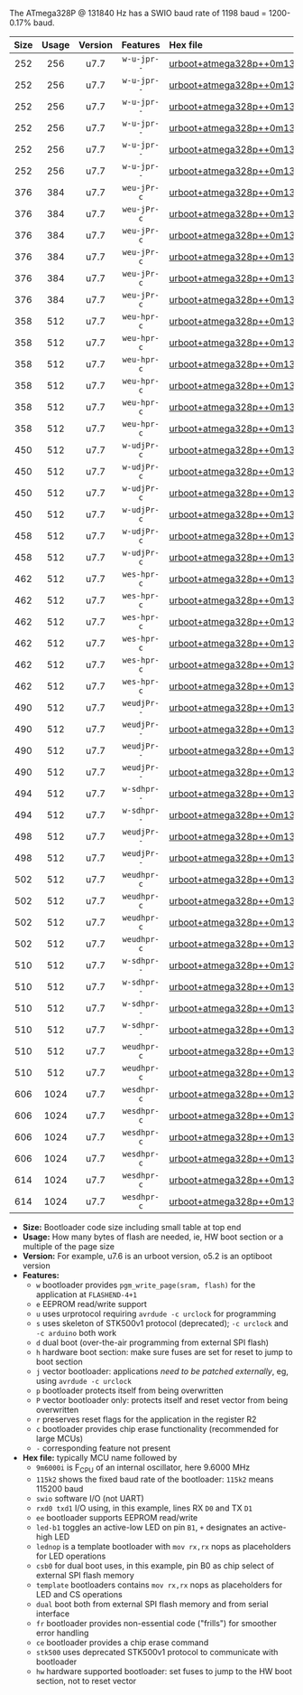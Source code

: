 The ATmega328P @ 131840 Hz has a SWIO baud rate of 1198 baud = 1200-0.17% baud.

|Size|Usage|Version|Features|Hex file|
|:-:|:-:|:-:|:-:|:--|
|252|256|u7.7|`w-u-jpr--`|[urboot+atmega328p++0m131840i++++1k2_swio_rxd0_txd1_led+b1.hex](https://raw.githubusercontent.com/stefanrueger/urboot.hex/main/mcus/atmega328p/internal_oscillator/fint++0m131840_Hz/br++++1k2_bps/urboot+atmega328p++0m131840i++++1k2_swio_rxd0_txd1_led+b1.hex)|
|252|256|u7.7|`w-u-jpr--`|[urboot+atmega328p++0m131840i++++1k2_swio_rxd0_txd1_led+b5.hex](https://raw.githubusercontent.com/stefanrueger/urboot.hex/main/mcus/atmega328p/internal_oscillator/fint++0m131840_Hz/br++++1k2_bps/urboot+atmega328p++0m131840i++++1k2_swio_rxd0_txd1_led+b5.hex)|
|252|256|u7.7|`w-u-jpr--`|[urboot+atmega328p++0m131840i++++1k2_swio_rxd0_txd1_led+d5.hex](https://raw.githubusercontent.com/stefanrueger/urboot.hex/main/mcus/atmega328p/internal_oscillator/fint++0m131840_Hz/br++++1k2_bps/urboot+atmega328p++0m131840i++++1k2_swio_rxd0_txd1_led+d5.hex)|
|252|256|u7.7|`w-u-jpr--`|[urboot+atmega328p++0m131840i++++1k2_swio_rxd0_txd1_led-b1.hex](https://raw.githubusercontent.com/stefanrueger/urboot.hex/main/mcus/atmega328p/internal_oscillator/fint++0m131840_Hz/br++++1k2_bps/urboot+atmega328p++0m131840i++++1k2_swio_rxd0_txd1_led-b1.hex)|
|252|256|u7.7|`w-u-jpr--`|[urboot+atmega328p++0m131840i++++1k2_swio_rxd0_txd1_led-d5.hex](https://raw.githubusercontent.com/stefanrueger/urboot.hex/main/mcus/atmega328p/internal_oscillator/fint++0m131840_Hz/br++++1k2_bps/urboot+atmega328p++0m131840i++++1k2_swio_rxd0_txd1_led-d5.hex)|
|252|256|u7.7|`w-u-jpr--`|[urboot+atmega328p++0m131840i++++1k2_swio_rxd0_txd1_lednop.hex](https://raw.githubusercontent.com/stefanrueger/urboot.hex/main/mcus/atmega328p/internal_oscillator/fint++0m131840_Hz/br++++1k2_bps/urboot+atmega328p++0m131840i++++1k2_swio_rxd0_txd1_lednop.hex)|
|376|384|u7.7|`weu-jPr-c`|[urboot+atmega328p++0m131840i++++1k2_swio_rxd0_txd1_ee_led+b1_fr_ce.hex](https://raw.githubusercontent.com/stefanrueger/urboot.hex/main/mcus/atmega328p/internal_oscillator/fint++0m131840_Hz/br++++1k2_bps/urboot+atmega328p++0m131840i++++1k2_swio_rxd0_txd1_ee_led+b1_fr_ce.hex)|
|376|384|u7.7|`weu-jPr-c`|[urboot+atmega328p++0m131840i++++1k2_swio_rxd0_txd1_ee_led+b5_fr_ce.hex](https://raw.githubusercontent.com/stefanrueger/urboot.hex/main/mcus/atmega328p/internal_oscillator/fint++0m131840_Hz/br++++1k2_bps/urboot+atmega328p++0m131840i++++1k2_swio_rxd0_txd1_ee_led+b5_fr_ce.hex)|
|376|384|u7.7|`weu-jPr-c`|[urboot+atmega328p++0m131840i++++1k2_swio_rxd0_txd1_ee_led+d5_fr_ce.hex](https://raw.githubusercontent.com/stefanrueger/urboot.hex/main/mcus/atmega328p/internal_oscillator/fint++0m131840_Hz/br++++1k2_bps/urboot+atmega328p++0m131840i++++1k2_swio_rxd0_txd1_ee_led+d5_fr_ce.hex)|
|376|384|u7.7|`weu-jPr-c`|[urboot+atmega328p++0m131840i++++1k2_swio_rxd0_txd1_ee_led-b1_fr_ce.hex](https://raw.githubusercontent.com/stefanrueger/urboot.hex/main/mcus/atmega328p/internal_oscillator/fint++0m131840_Hz/br++++1k2_bps/urboot+atmega328p++0m131840i++++1k2_swio_rxd0_txd1_ee_led-b1_fr_ce.hex)|
|376|384|u7.7|`weu-jPr-c`|[urboot+atmega328p++0m131840i++++1k2_swio_rxd0_txd1_ee_led-d5_fr_ce.hex](https://raw.githubusercontent.com/stefanrueger/urboot.hex/main/mcus/atmega328p/internal_oscillator/fint++0m131840_Hz/br++++1k2_bps/urboot+atmega328p++0m131840i++++1k2_swio_rxd0_txd1_ee_led-d5_fr_ce.hex)|
|376|384|u7.7|`weu-jPr-c`|[urboot+atmega328p++0m131840i++++1k2_swio_rxd0_txd1_ee_lednop_fr_ce.hex](https://raw.githubusercontent.com/stefanrueger/urboot.hex/main/mcus/atmega328p/internal_oscillator/fint++0m131840_Hz/br++++1k2_bps/urboot+atmega328p++0m131840i++++1k2_swio_rxd0_txd1_ee_lednop_fr_ce.hex)|
|358|512|u7.7|`weu-hpr-c`|[urboot+atmega328p++0m131840i++++1k2_swio_rxd0_txd1_ee_led+b1_fr_ce_hw.hex](https://raw.githubusercontent.com/stefanrueger/urboot.hex/main/mcus/atmega328p/internal_oscillator/fint++0m131840_Hz/br++++1k2_bps/urboot+atmega328p++0m131840i++++1k2_swio_rxd0_txd1_ee_led+b1_fr_ce_hw.hex)|
|358|512|u7.7|`weu-hpr-c`|[urboot+atmega328p++0m131840i++++1k2_swio_rxd0_txd1_ee_led+b5_fr_ce_hw.hex](https://raw.githubusercontent.com/stefanrueger/urboot.hex/main/mcus/atmega328p/internal_oscillator/fint++0m131840_Hz/br++++1k2_bps/urboot+atmega328p++0m131840i++++1k2_swio_rxd0_txd1_ee_led+b5_fr_ce_hw.hex)|
|358|512|u7.7|`weu-hpr-c`|[urboot+atmega328p++0m131840i++++1k2_swio_rxd0_txd1_ee_led+d5_fr_ce_hw.hex](https://raw.githubusercontent.com/stefanrueger/urboot.hex/main/mcus/atmega328p/internal_oscillator/fint++0m131840_Hz/br++++1k2_bps/urboot+atmega328p++0m131840i++++1k2_swio_rxd0_txd1_ee_led+d5_fr_ce_hw.hex)|
|358|512|u7.7|`weu-hpr-c`|[urboot+atmega328p++0m131840i++++1k2_swio_rxd0_txd1_ee_led-b1_fr_ce_hw.hex](https://raw.githubusercontent.com/stefanrueger/urboot.hex/main/mcus/atmega328p/internal_oscillator/fint++0m131840_Hz/br++++1k2_bps/urboot+atmega328p++0m131840i++++1k2_swio_rxd0_txd1_ee_led-b1_fr_ce_hw.hex)|
|358|512|u7.7|`weu-hpr-c`|[urboot+atmega328p++0m131840i++++1k2_swio_rxd0_txd1_ee_led-d5_fr_ce_hw.hex](https://raw.githubusercontent.com/stefanrueger/urboot.hex/main/mcus/atmega328p/internal_oscillator/fint++0m131840_Hz/br++++1k2_bps/urboot+atmega328p++0m131840i++++1k2_swio_rxd0_txd1_ee_led-d5_fr_ce_hw.hex)|
|358|512|u7.7|`weu-hpr-c`|[urboot+atmega328p++0m131840i++++1k2_swio_rxd0_txd1_ee_lednop_fr_ce_hw.hex](https://raw.githubusercontent.com/stefanrueger/urboot.hex/main/mcus/atmega328p/internal_oscillator/fint++0m131840_Hz/br++++1k2_bps/urboot+atmega328p++0m131840i++++1k2_swio_rxd0_txd1_ee_lednop_fr_ce_hw.hex)|
|450|512|u7.7|`w-udjPr-c`|[urboot+atmega328p++0m131840i++++1k2_swio_rxd0_txd1_led+b1_csb0_dual_fr_ce.hex](https://raw.githubusercontent.com/stefanrueger/urboot.hex/main/mcus/atmega328p/internal_oscillator/fint++0m131840_Hz/br++++1k2_bps/urboot+atmega328p++0m131840i++++1k2_swio_rxd0_txd1_led+b1_csb0_dual_fr_ce.hex)|
|450|512|u7.7|`w-udjPr-c`|[urboot+atmega328p++0m131840i++++1k2_swio_rxd0_txd1_led+d5_csb0_dual_fr_ce.hex](https://raw.githubusercontent.com/stefanrueger/urboot.hex/main/mcus/atmega328p/internal_oscillator/fint++0m131840_Hz/br++++1k2_bps/urboot+atmega328p++0m131840i++++1k2_swio_rxd0_txd1_led+d5_csb0_dual_fr_ce.hex)|
|450|512|u7.7|`w-udjPr-c`|[urboot+atmega328p++0m131840i++++1k2_swio_rxd0_txd1_led-b1_csb0_dual_fr_ce.hex](https://raw.githubusercontent.com/stefanrueger/urboot.hex/main/mcus/atmega328p/internal_oscillator/fint++0m131840_Hz/br++++1k2_bps/urboot+atmega328p++0m131840i++++1k2_swio_rxd0_txd1_led-b1_csb0_dual_fr_ce.hex)|
|450|512|u7.7|`w-udjPr-c`|[urboot+atmega328p++0m131840i++++1k2_swio_rxd0_txd1_led-d5_csb0_dual_fr_ce.hex](https://raw.githubusercontent.com/stefanrueger/urboot.hex/main/mcus/atmega328p/internal_oscillator/fint++0m131840_Hz/br++++1k2_bps/urboot+atmega328p++0m131840i++++1k2_swio_rxd0_txd1_led-d5_csb0_dual_fr_ce.hex)|
|458|512|u7.7|`w-udjPr-c`|[urboot+atmega328p++0m131840i++++1k2_swio_rxd0_txd1_led+b1_csd5_dual_fr_ce.hex](https://raw.githubusercontent.com/stefanrueger/urboot.hex/main/mcus/atmega328p/internal_oscillator/fint++0m131840_Hz/br++++1k2_bps/urboot+atmega328p++0m131840i++++1k2_swio_rxd0_txd1_led+b1_csd5_dual_fr_ce.hex)|
|458|512|u7.7|`w-udjPr-c`|[urboot+atmega328p++0m131840i++++1k2_swio_rxd0_txd1_template_dual_fr_ce.hex](https://raw.githubusercontent.com/stefanrueger/urboot.hex/main/mcus/atmega328p/internal_oscillator/fint++0m131840_Hz/br++++1k2_bps/urboot+atmega328p++0m131840i++++1k2_swio_rxd0_txd1_template_dual_fr_ce.hex)|
|462|512|u7.7|`wes-hpr-c`|[urboot+atmega328p++0m131840i++++1k2_swio_rxd0_txd1_ee_led+b1_fr_ce_stk500_hw.hex](https://raw.githubusercontent.com/stefanrueger/urboot.hex/main/mcus/atmega328p/internal_oscillator/fint++0m131840_Hz/br++++1k2_bps/urboot+atmega328p++0m131840i++++1k2_swio_rxd0_txd1_ee_led+b1_fr_ce_stk500_hw.hex)|
|462|512|u7.7|`wes-hpr-c`|[urboot+atmega328p++0m131840i++++1k2_swio_rxd0_txd1_ee_led+b5_fr_ce_stk500_hw.hex](https://raw.githubusercontent.com/stefanrueger/urboot.hex/main/mcus/atmega328p/internal_oscillator/fint++0m131840_Hz/br++++1k2_bps/urboot+atmega328p++0m131840i++++1k2_swio_rxd0_txd1_ee_led+b5_fr_ce_stk500_hw.hex)|
|462|512|u7.7|`wes-hpr-c`|[urboot+atmega328p++0m131840i++++1k2_swio_rxd0_txd1_ee_led+d5_fr_ce_stk500_hw.hex](https://raw.githubusercontent.com/stefanrueger/urboot.hex/main/mcus/atmega328p/internal_oscillator/fint++0m131840_Hz/br++++1k2_bps/urboot+atmega328p++0m131840i++++1k2_swio_rxd0_txd1_ee_led+d5_fr_ce_stk500_hw.hex)|
|462|512|u7.7|`wes-hpr-c`|[urboot+atmega328p++0m131840i++++1k2_swio_rxd0_txd1_ee_led-b1_fr_ce_stk500_hw.hex](https://raw.githubusercontent.com/stefanrueger/urboot.hex/main/mcus/atmega328p/internal_oscillator/fint++0m131840_Hz/br++++1k2_bps/urboot+atmega328p++0m131840i++++1k2_swio_rxd0_txd1_ee_led-b1_fr_ce_stk500_hw.hex)|
|462|512|u7.7|`wes-hpr-c`|[urboot+atmega328p++0m131840i++++1k2_swio_rxd0_txd1_ee_led-d5_fr_ce_stk500_hw.hex](https://raw.githubusercontent.com/stefanrueger/urboot.hex/main/mcus/atmega328p/internal_oscillator/fint++0m131840_Hz/br++++1k2_bps/urboot+atmega328p++0m131840i++++1k2_swio_rxd0_txd1_ee_led-d5_fr_ce_stk500_hw.hex)|
|462|512|u7.7|`wes-hpr-c`|[urboot+atmega328p++0m131840i++++1k2_swio_rxd0_txd1_ee_lednop_fr_ce_stk500_hw.hex](https://raw.githubusercontent.com/stefanrueger/urboot.hex/main/mcus/atmega328p/internal_oscillator/fint++0m131840_Hz/br++++1k2_bps/urboot+atmega328p++0m131840i++++1k2_swio_rxd0_txd1_ee_lednop_fr_ce_stk500_hw.hex)|
|490|512|u7.7|`weudjPr--`|[urboot+atmega328p++0m131840i++++1k2_swio_rxd0_txd1_ee_led+b1_csb0_dual_fr.hex](https://raw.githubusercontent.com/stefanrueger/urboot.hex/main/mcus/atmega328p/internal_oscillator/fint++0m131840_Hz/br++++1k2_bps/urboot+atmega328p++0m131840i++++1k2_swio_rxd0_txd1_ee_led+b1_csb0_dual_fr.hex)|
|490|512|u7.7|`weudjPr--`|[urboot+atmega328p++0m131840i++++1k2_swio_rxd0_txd1_ee_led+d5_csb0_dual_fr.hex](https://raw.githubusercontent.com/stefanrueger/urboot.hex/main/mcus/atmega328p/internal_oscillator/fint++0m131840_Hz/br++++1k2_bps/urboot+atmega328p++0m131840i++++1k2_swio_rxd0_txd1_ee_led+d5_csb0_dual_fr.hex)|
|490|512|u7.7|`weudjPr--`|[urboot+atmega328p++0m131840i++++1k2_swio_rxd0_txd1_ee_led-b1_csb0_dual_fr.hex](https://raw.githubusercontent.com/stefanrueger/urboot.hex/main/mcus/atmega328p/internal_oscillator/fint++0m131840_Hz/br++++1k2_bps/urboot+atmega328p++0m131840i++++1k2_swio_rxd0_txd1_ee_led-b1_csb0_dual_fr.hex)|
|490|512|u7.7|`weudjPr--`|[urboot+atmega328p++0m131840i++++1k2_swio_rxd0_txd1_ee_led-d5_csb0_dual_fr.hex](https://raw.githubusercontent.com/stefanrueger/urboot.hex/main/mcus/atmega328p/internal_oscillator/fint++0m131840_Hz/br++++1k2_bps/urboot+atmega328p++0m131840i++++1k2_swio_rxd0_txd1_ee_led-d5_csb0_dual_fr.hex)|
|494|512|u7.7|`w-sdhpr--`|[urboot+atmega328p++0m131840i++++1k2_swio_rxd0_txd1_led+b1_csd5_dual_stk500_hw.hex](https://raw.githubusercontent.com/stefanrueger/urboot.hex/main/mcus/atmega328p/internal_oscillator/fint++0m131840_Hz/br++++1k2_bps/urboot+atmega328p++0m131840i++++1k2_swio_rxd0_txd1_led+b1_csd5_dual_stk500_hw.hex)|
|494|512|u7.7|`w-sdhpr--`|[urboot+atmega328p++0m131840i++++1k2_swio_rxd0_txd1_template_dual_stk500_hw.hex](https://raw.githubusercontent.com/stefanrueger/urboot.hex/main/mcus/atmega328p/internal_oscillator/fint++0m131840_Hz/br++++1k2_bps/urboot+atmega328p++0m131840i++++1k2_swio_rxd0_txd1_template_dual_stk500_hw.hex)|
|498|512|u7.7|`weudjPr--`|[urboot+atmega328p++0m131840i++++1k2_swio_rxd0_txd1_ee_led+b1_csd5_dual_fr.hex](https://raw.githubusercontent.com/stefanrueger/urboot.hex/main/mcus/atmega328p/internal_oscillator/fint++0m131840_Hz/br++++1k2_bps/urboot+atmega328p++0m131840i++++1k2_swio_rxd0_txd1_ee_led+b1_csd5_dual_fr.hex)|
|498|512|u7.7|`weudjPr--`|[urboot+atmega328p++0m131840i++++1k2_swio_rxd0_txd1_ee_template_dual_fr.hex](https://raw.githubusercontent.com/stefanrueger/urboot.hex/main/mcus/atmega328p/internal_oscillator/fint++0m131840_Hz/br++++1k2_bps/urboot+atmega328p++0m131840i++++1k2_swio_rxd0_txd1_ee_template_dual_fr.hex)|
|502|512|u7.7|`weudhpr-c`|[urboot+atmega328p++0m131840i++++1k2_swio_rxd0_txd1_ee_led+b1_csb0_dual_fr_ce_hw.hex](https://raw.githubusercontent.com/stefanrueger/urboot.hex/main/mcus/atmega328p/internal_oscillator/fint++0m131840_Hz/br++++1k2_bps/urboot+atmega328p++0m131840i++++1k2_swio_rxd0_txd1_ee_led+b1_csb0_dual_fr_ce_hw.hex)|
|502|512|u7.7|`weudhpr-c`|[urboot+atmega328p++0m131840i++++1k2_swio_rxd0_txd1_ee_led+d5_csb0_dual_fr_ce_hw.hex](https://raw.githubusercontent.com/stefanrueger/urboot.hex/main/mcus/atmega328p/internal_oscillator/fint++0m131840_Hz/br++++1k2_bps/urboot+atmega328p++0m131840i++++1k2_swio_rxd0_txd1_ee_led+d5_csb0_dual_fr_ce_hw.hex)|
|502|512|u7.7|`weudhpr-c`|[urboot+atmega328p++0m131840i++++1k2_swio_rxd0_txd1_ee_led-b1_csb0_dual_fr_ce_hw.hex](https://raw.githubusercontent.com/stefanrueger/urboot.hex/main/mcus/atmega328p/internal_oscillator/fint++0m131840_Hz/br++++1k2_bps/urboot+atmega328p++0m131840i++++1k2_swio_rxd0_txd1_ee_led-b1_csb0_dual_fr_ce_hw.hex)|
|502|512|u7.7|`weudhpr-c`|[urboot+atmega328p++0m131840i++++1k2_swio_rxd0_txd1_ee_led-d5_csb0_dual_fr_ce_hw.hex](https://raw.githubusercontent.com/stefanrueger/urboot.hex/main/mcus/atmega328p/internal_oscillator/fint++0m131840_Hz/br++++1k2_bps/urboot+atmega328p++0m131840i++++1k2_swio_rxd0_txd1_ee_led-d5_csb0_dual_fr_ce_hw.hex)|
|510|512|u7.7|`w-sdhpr--`|[urboot+atmega328p++0m131840i++++1k2_swio_rxd0_txd1_led+b1_csb0_dual_fr_stk500_hw.hex](https://raw.githubusercontent.com/stefanrueger/urboot.hex/main/mcus/atmega328p/internal_oscillator/fint++0m131840_Hz/br++++1k2_bps/urboot+atmega328p++0m131840i++++1k2_swio_rxd0_txd1_led+b1_csb0_dual_fr_stk500_hw.hex)|
|510|512|u7.7|`w-sdhpr--`|[urboot+atmega328p++0m131840i++++1k2_swio_rxd0_txd1_led+d5_csb0_dual_fr_stk500_hw.hex](https://raw.githubusercontent.com/stefanrueger/urboot.hex/main/mcus/atmega328p/internal_oscillator/fint++0m131840_Hz/br++++1k2_bps/urboot+atmega328p++0m131840i++++1k2_swio_rxd0_txd1_led+d5_csb0_dual_fr_stk500_hw.hex)|
|510|512|u7.7|`w-sdhpr--`|[urboot+atmega328p++0m131840i++++1k2_swio_rxd0_txd1_led-b1_csb0_dual_fr_stk500_hw.hex](https://raw.githubusercontent.com/stefanrueger/urboot.hex/main/mcus/atmega328p/internal_oscillator/fint++0m131840_Hz/br++++1k2_bps/urboot+atmega328p++0m131840i++++1k2_swio_rxd0_txd1_led-b1_csb0_dual_fr_stk500_hw.hex)|
|510|512|u7.7|`w-sdhpr--`|[urboot+atmega328p++0m131840i++++1k2_swio_rxd0_txd1_led-d5_csb0_dual_fr_stk500_hw.hex](https://raw.githubusercontent.com/stefanrueger/urboot.hex/main/mcus/atmega328p/internal_oscillator/fint++0m131840_Hz/br++++1k2_bps/urboot+atmega328p++0m131840i++++1k2_swio_rxd0_txd1_led-d5_csb0_dual_fr_stk500_hw.hex)|
|510|512|u7.7|`weudhpr-c`|[urboot+atmega328p++0m131840i++++1k2_swio_rxd0_txd1_ee_led+b1_csd5_dual_fr_ce_hw.hex](https://raw.githubusercontent.com/stefanrueger/urboot.hex/main/mcus/atmega328p/internal_oscillator/fint++0m131840_Hz/br++++1k2_bps/urboot+atmega328p++0m131840i++++1k2_swio_rxd0_txd1_ee_led+b1_csd5_dual_fr_ce_hw.hex)|
|510|512|u7.7|`weudhpr-c`|[urboot+atmega328p++0m131840i++++1k2_swio_rxd0_txd1_ee_template_dual_fr_ce_hw.hex](https://raw.githubusercontent.com/stefanrueger/urboot.hex/main/mcus/atmega328p/internal_oscillator/fint++0m131840_Hz/br++++1k2_bps/urboot+atmega328p++0m131840i++++1k2_swio_rxd0_txd1_ee_template_dual_fr_ce_hw.hex)|
|606|1024|u7.7|`wesdhpr-c`|[urboot+atmega328p++0m131840i++++1k2_swio_rxd0_txd1_ee_led+b1_csb0_dual_fr_ce_stk500_hw.hex](https://raw.githubusercontent.com/stefanrueger/urboot.hex/main/mcus/atmega328p/internal_oscillator/fint++0m131840_Hz/br++++1k2_bps/urboot+atmega328p++0m131840i++++1k2_swio_rxd0_txd1_ee_led+b1_csb0_dual_fr_ce_stk500_hw.hex)|
|606|1024|u7.7|`wesdhpr-c`|[urboot+atmega328p++0m131840i++++1k2_swio_rxd0_txd1_ee_led+d5_csb0_dual_fr_ce_stk500_hw.hex](https://raw.githubusercontent.com/stefanrueger/urboot.hex/main/mcus/atmega328p/internal_oscillator/fint++0m131840_Hz/br++++1k2_bps/urboot+atmega328p++0m131840i++++1k2_swio_rxd0_txd1_ee_led+d5_csb0_dual_fr_ce_stk500_hw.hex)|
|606|1024|u7.7|`wesdhpr-c`|[urboot+atmega328p++0m131840i++++1k2_swio_rxd0_txd1_ee_led-b1_csb0_dual_fr_ce_stk500_hw.hex](https://raw.githubusercontent.com/stefanrueger/urboot.hex/main/mcus/atmega328p/internal_oscillator/fint++0m131840_Hz/br++++1k2_bps/urboot+atmega328p++0m131840i++++1k2_swio_rxd0_txd1_ee_led-b1_csb0_dual_fr_ce_stk500_hw.hex)|
|606|1024|u7.7|`wesdhpr-c`|[urboot+atmega328p++0m131840i++++1k2_swio_rxd0_txd1_ee_led-d5_csb0_dual_fr_ce_stk500_hw.hex](https://raw.githubusercontent.com/stefanrueger/urboot.hex/main/mcus/atmega328p/internal_oscillator/fint++0m131840_Hz/br++++1k2_bps/urboot+atmega328p++0m131840i++++1k2_swio_rxd0_txd1_ee_led-d5_csb0_dual_fr_ce_stk500_hw.hex)|
|614|1024|u7.7|`wesdhpr-c`|[urboot+atmega328p++0m131840i++++1k2_swio_rxd0_txd1_ee_led+b1_csd5_dual_fr_ce_stk500_hw.hex](https://raw.githubusercontent.com/stefanrueger/urboot.hex/main/mcus/atmega328p/internal_oscillator/fint++0m131840_Hz/br++++1k2_bps/urboot+atmega328p++0m131840i++++1k2_swio_rxd0_txd1_ee_led+b1_csd5_dual_fr_ce_stk500_hw.hex)|
|614|1024|u7.7|`wesdhpr-c`|[urboot+atmega328p++0m131840i++++1k2_swio_rxd0_txd1_ee_template_dual_fr_ce_stk500_hw.hex](https://raw.githubusercontent.com/stefanrueger/urboot.hex/main/mcus/atmega328p/internal_oscillator/fint++0m131840_Hz/br++++1k2_bps/urboot+atmega328p++0m131840i++++1k2_swio_rxd0_txd1_ee_template_dual_fr_ce_stk500_hw.hex)|

- **Size:** Bootloader code size including small table at top end
- **Usage:** How many bytes of flash are needed, ie, HW boot section or a multiple of the page size
- **Version:** For example, u7.6 is an urboot version, o5.2 is an optiboot version
- **Features:**
  + `w` bootloader provides `pgm_write_page(sram, flash)` for the application at `FLASHEND-4+1`
  + `e` EEPROM read/write support
  + `u` uses urprotocol requiring `avrdude -c urclock` for programming
  + `s` uses skeleton of STK500v1 protocol (deprecated); `-c urclock` and `-c arduino` both work
  + `d` dual boot (over-the-air programming from external SPI flash)
  + `h` hardware boot section: make sure fuses are set for reset to jump to boot section
  + `j` vector bootloader: applications *need to be patched externally*, eg, using `avrdude -c urclock`
  + `p` bootloader protects itself from being overwritten
  + `P` vector bootloader only: protects itself and reset vector from being overwritten
  + `r` preserves reset flags for the application in the register R2
  + `c` bootloader provides chip erase functionality (recommended for large MCUs)
  + `-` corresponding feature not present
- **Hex file:** typically MCU name followed by
  + `9m6000i` is F<sub>CPU</sub> of an internal oscillator, here 9.6000 MHz
  + `115k2` shows the fixed baud rate of the bootloader: `115k2` means 115200 baud
  + `swio` software I/O (not UART)
  + `rxd0 txd1` I/O using, in this example, lines RX `D0` and TX `D1`
  + `ee` bootloader supports EEPROM read/write
  + `led-b1` toggles an active-low LED on pin `B1`, `+` designates an active-high LED
  + `lednop` is a template bootloader with `mov rx,rx` nops as placeholders for LED operations
  + `csb0` for dual boot uses, in this example, pin B0 as chip select of external SPI flash memory
  + `template` bootloaders contains `mov rx,rx` nops as placeholders for LED and CS operations
  + `dual` boot both from external SPI flash memory and from serial interface
  + `fr` bootloader provides non-essential code ("frills") for smoother error handling
  + `ce` bootloader provides a chip erase command
  + `stk500` uses deprecated STK500v1 protocol to communicate with bootloader
  + `hw` hardware supported bootloader: set fuses to jump to the HW boot section, not to reset vector
